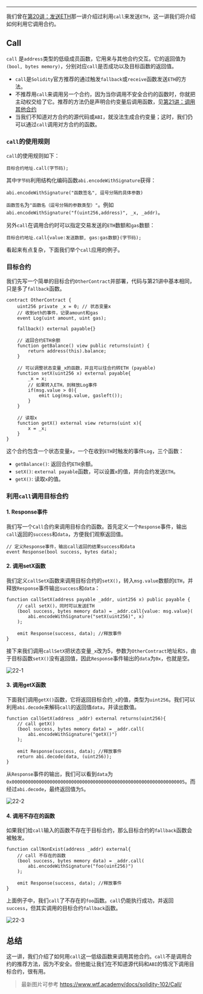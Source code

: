 
---

我们曾在[第20讲：发送ETH](https://github.com/AmazingAng/WTF-Solidity/tree/main/20_SendETH)那一讲介绍过利用`call`来发送`ETH`，这一讲我们将介绍如何利用它调用合约。

## Call

`call` 是`address`类型的低级成员函数，它用来与其他合约交互。它的返回值为`(bool, bytes memory)`，分别对应`call`是否成功以及目标函数的返回值。

- `call`是`Solidity`官方推荐的通过触发`fallback`或`receive`函数发送`ETH`的方法。
- 不推荐用`call`来调用另一个合约，因为当你调用不安全合约的函数时，你就把主动权交给了它。推荐的方法仍是声明合约变量后调用函数，见[第21讲：调用其他合约](https://github.com/AmazingAng/WTF-Solidity/tree/main/21_CallContract)
- 当我们不知道对方合约的源代码或`ABI`，就没法生成合约变量；这时，我们仍可以通过`call`调用对方合约的函数。

### `call`的使用规则

`call`的使用规则如下：

```text
目标合约地址.call(字节码);
```

其中`字节码`利用结构化编码函数`abi.encodeWithSignature`获得：

```text
abi.encodeWithSignature("函数签名", 逗号分隔的具体参数)
```

`函数签名`为`"函数名（逗号分隔的参数类型）"`。例如`abi.encodeWithSignature("f(uint256,address)", _x, _addr)`。

另外`call`在调用合约时可以指定交易发送的`ETH`数额和`gas`数额：

```text
目标合约地址.call{value:发送数额, gas:gas数额}(字节码);
```

看起来有点复杂，下面我们举个`call`应用的例子。

### 目标合约

我们先写一个简单的目标合约`OtherContract`并部署，代码与第21讲中基本相同，只是多了`fallback`函数。

```solidity
contract OtherContract {
    uint256 private _x = 0; // 状态变量x
    // 收到eth的事件，记录amount和gas
    event Log(uint amount, uint gas);
    
    fallback() external payable{}

    // 返回合约ETH余额
    function getBalance() view public returns(uint) {
        return address(this).balance;
    }

    // 可以调整状态变量_x的函数，并且可以往合约转ETH (payable)
    function setX(uint256 x) external payable{
        _x = x;
        // 如果转入ETH，则释放Log事件
        if(msg.value > 0){
            emit Log(msg.value, gasleft());
        }
    }

    // 读取x
    function getX() external view returns(uint x){
        x = _x;
    }
}
```

这个合约包含一个状态变量`x`，一个在收到`ETH`时触发的事件`Log`，三个函数：

- `getBalance()`: 返回合约`ETH`余额。
- `setX()`: `external payable`函数，可以设置`x`的值，并向合约发送`ETH`。
- `getX()`: 读取`x`的值。

### 利用`call`调用目标合约

#### 1. Response事件

我们写一个`Call`合约来调用目标合约函数。首先定义一个`Response`事件，输出`call`返回的`success`和`data`，方便我们观察返回值。

```solidity
// 定义Response事件，输出call返回的结果success和data
event Response(bool success, bytes data);
```

#### 2. 调用setX函数

我们定义`callSetX`函数来调用目标合约的`setX()`，转入`msg.value`数额的`ETH`，并释放`Response`事件输出`success`和`data`：

```solidity
function callSetX(address payable _addr, uint256 x) public payable {
    // call setX()，同时可以发送ETH
    (bool success, bytes memory data) = _addr.call{value: msg.value}(
        abi.encodeWithSignature("setX(uint256)", x)
    );

    emit Response(success, data); //释放事件
}
```

接下来我们调用`callSetX`把状态变量`_x`改为5，参数为`OtherContract`地址和`5`，由于目标函数`setX()`没有返回值，因此`Response`事件输出的`data`为`0x`，也就是空。

![22-1](./img/22-1.png)

#### 3. 调用getX函数

下面我们调用`getX()`函数，它将返回目标合约`_x`的值，类型为`uint256`。我们可以利用`abi.decode`来解码`call`的返回值`data`，并读出数值。

```solidity
function callGetX(address _addr) external returns(uint256){
    // call getX()
    (bool success, bytes memory data) = _addr.call(
        abi.encodeWithSignature("getX()")
    );

    emit Response(success, data); //释放事件
    return abi.decode(data, (uint256));
}
```

从`Response`事件的输出，我们可以看到`data`为`0x0000000000000000000000000000000000000000000000000000000000000005`。而经过`abi.decode`，最终返回值为`5`。

![22-2](./img/22-2.png)

#### 4. 调用不存在的函数

如果我们给`call`输入的函数不存在于目标合约，那么目标合约的`fallback`函数会被触发。

```solidity
function callNonExist(address _addr) external{
    // call 不存在的函数
    (bool success, bytes memory data) = _addr.call(
        abi.encodeWithSignature("foo(uint256)")
    );

    emit Response(success, data); //释放事件
}
```

上面例子中，我们`call`了不存在的`foo`函数。`call`仍能执行成功，并返回`success`，但其实调用的目标合约`fallback`函数。

![22-3](./img/22-3.png)

## 总结

这一讲，我们介绍了如何用`call`这一低级函数来调用其他合约。`call`不是调用合约的推荐方法，因为不安全。但他能让我们在不知道源代码和`ABI`的情况下调用目标合约，很有用。
> 最新图片可参考 https://www.wtf.academy/docs/solidity-102/Call/  